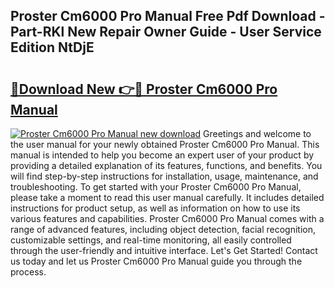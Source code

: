 ## Proster Cm6000 Pro Manual Free Pdf Download - Part-RKl New Repair Owner Guide - User Service Edition NtDjE

# <h2><a href="http://bc35462.oget.top/?id=Proster+Cm6000+Pro+Manual">🔗Download New 👉🔴 Proster Cm6000 Pro Manual</a></h2>

[![Proster Cm6000 Pro Manual new download](https://i.imgur.com/5g1atiW.png)](http://bc35462.oget.top/?id=Proster+Cm6000+Pro+Manual)
Greetings and welcome to the user manual for your newly obtained Proster Cm6000 Pro Manual. This manual is intended to help you become an expert user of your product by providing a detailed explanation of its features, functions, and benefits. You will find step-by-step instructions for installation, usage, maintenance, and troubleshooting. To get started with your Proster Cm6000 Pro Manual, please take a moment to read this user manual carefully. It includes detailed instructions for product setup, as well as information on how to use its various features and capabilities. Proster Cm6000 Pro Manual comes with a range of advanced features, including object detection, facial recognition, customizable settings, and real-time monitoring, all easily controlled through the user-friendly and intuitive interface. Let's Get Started! Contact us today and let us Proster Cm6000 Pro Manual guide you through the process.
